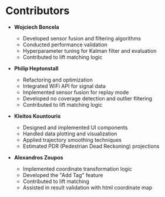 # Contributors

- **Wojciech Boncela**
    - Developed sensor fusion and filtering algorithms
    - Conducted performance validation 
    - Hyperparameter tuning for Kalman filter and evaluation
    - Contributed to lift matching logic

- **Philip Heptonstall**
    - Refactoring and optimization
    - Integrated WiFi API for signal data
    - Implemented sensor fusion for replay mode
    - Developed no coverage detection and outlier filtering
    - Contributed to lift matching logic

- **Kleitos Kountouris**
    - Designed and implemented UI components
    - Handled data plotting and visualization
    - Applied trajectory smoothing techniques
    - Estimated PDR (Pedestrian Dead Reckoning) projections

- **Alexandros Zoupos**
    - Implemented coordinate transformation logic
    - Developed the "Add Tag" feature
    - Contributed to lift matching
    - Assisted in result validation with html coordinate map
